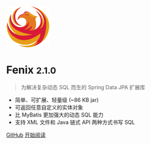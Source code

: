![logo](assets/images/logo.png)

# Fenix <small>2.1.0</small>

> 为解决复杂动态 SQL 而生的 Spring Data JPA 扩展库

- 简单、可扩展、轻量级  (~86 KB jar)
- 可返回任意自定义的实体对象
- 比 MyBatis 更加强大的动态 SQL 能力
- 支持 XML 文件和 Java 链式 API 两种方式书写 SQL

[GitHub](https://github.com/blinkfox/fenix/)
[开始阅读](README)
